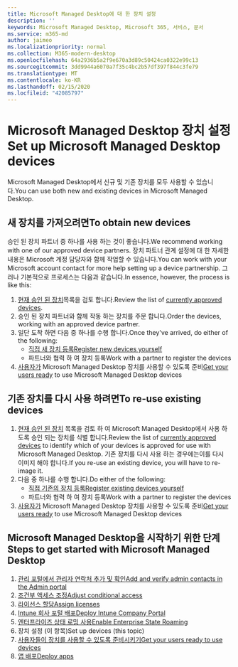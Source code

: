 ```yaml
---
title: Microsoft Managed Desktop에 대 한 장치 설정
description: ''
keywords: Microsoft Managed Desktop, Microsoft 365, 서비스, 문서
ms.service: m365-md
author: jaimeo
ms.localizationpriority: normal
ms.collection: M365-modern-desktop
ms.openlocfilehash: 64a2936b5a2f9e670a3d89c50424ca0322e99c13
ms.sourcegitcommit: 3dd9944a6070a7f35c4bc2b57df397f844c3fe79
ms.translationtype: MT
ms.contentlocale: ko-KR
ms.lasthandoff: 02/15/2020
ms.locfileid: "42085797"
---
```

# <a name="set-up-microsoft-managed-desktop-devices"></a><span data-ttu-id="12adc-103">Microsoft Managed Desktop 장치 설정</span><span class="sxs-lookup"><span data-stu-id="12adc-103">Set up Microsoft Managed Desktop devices</span></span>

<span data-ttu-id="12adc-104">Microsoft Managed Desktop에서 신규 및 기존 장치를 모두 사용할 수 있습니다.</span><span class="sxs-lookup"><span data-stu-id="12adc-104">You can use both new and existing devices in Microsoft Managed Desktop.</span></span>

## <a name="to-obtain-new-devices"></a><span data-ttu-id="12adc-105">새 장치를 가져오려면</span><span class="sxs-lookup"><span data-stu-id="12adc-105">To obtain new devices</span></span>

<span data-ttu-id="12adc-106">승인 된 장치 파트너 중 하나를 사용 하는 것이 좋습니다.</span><span class="sxs-lookup"><span data-stu-id="12adc-106">We recommend working with one of our approved device partners.</span></span> <span data-ttu-id="12adc-107">장치 파트너 관계 설정에 대 한 자세한 내용은 Microsoft 계정 담당자와 함께 작업할 수 있습니다.</span><span class="sxs-lookup"><span data-stu-id="12adc-107">You can work with your Microsoft account contact for more help setting up a device partnership.</span></span> <span data-ttu-id="12adc-108">그러나 기본적으로 프로세스는 다음과 같습니다.</span><span class="sxs-lookup"><span data-stu-id="12adc-108">In essence, however, the process is like this:</span></span>

1. <span data-ttu-id="12adc-109">[현재 승인 된 장치](../service-description/device-list.md)목록을 검토 합니다.</span><span class="sxs-lookup"><span data-stu-id="12adc-109">Review the list of [currently approved devices](../service-description/device-list.md).</span></span>
2. <span data-ttu-id="12adc-110">승인 된 장치 파트너와 함께 작동 하는 장치를 주문 합니다.</span><span class="sxs-lookup"><span data-stu-id="12adc-110">Order the devices, working with an approved device partner.</span></span>
3. <span data-ttu-id="12adc-111">일단 도착 하면 다음 중 하나를 수행 합니다.</span><span class="sxs-lookup"><span data-stu-id="12adc-111">Once they've arrived, do either of the following:</span></span>
    - [<span data-ttu-id="12adc-112">직접 새 장치 등록</span><span class="sxs-lookup"><span data-stu-id="12adc-112">Register new devices yourself</span></span>](register-devices-self.md)
    - <span data-ttu-id="12adc-113">파트너와 협력 하 여 장치 등록</span><span class="sxs-lookup"><span data-stu-id="12adc-113">Work with a partner to register the devices</span></span>
4. <span data-ttu-id="12adc-114">[사용자가](get-started-devices.md) Microsoft Managed Desktop 장치를 사용할 수 있도록 준비</span><span class="sxs-lookup"><span data-stu-id="12adc-114">[Get your users ready](get-started-devices.md) to use Microsoft Managed Desktop devices</span></span>

## <a name="to-re-use-existing-devices"></a><span data-ttu-id="12adc-115">기존 장치를 다시 사용 하려면</span><span class="sxs-lookup"><span data-stu-id="12adc-115">To re-use existing devices</span></span>

1. <span data-ttu-id="12adc-116">[현재 승인 된 장치](../service-description/device-list.md) 목록을 검토 하 여 Microsoft Managed Desktop에서 사용 하도록 승인 되는 장치를 식별 합니다.</span><span class="sxs-lookup"><span data-stu-id="12adc-116">Review the list of [currently approved devices](../service-description/device-list.md) to identify which of your devices is approved for use with Microsoft Managed Desktop.</span></span> <span data-ttu-id="12adc-117">기존 장치를 다시 사용 하는 경우에는이를 다시 이미지 해야 합니다.</span><span class="sxs-lookup"><span data-stu-id="12adc-117">If you re-use an existing device, you will have to re-image it.</span></span>
2. <span data-ttu-id="12adc-118">다음 중 하나를 수행 합니다.</span><span class="sxs-lookup"><span data-stu-id="12adc-118">Do either of the following:</span></span>
    - [<span data-ttu-id="12adc-119">직접 기존의 장치 등록</span><span class="sxs-lookup"><span data-stu-id="12adc-119">Register existing devices yourself</span></span>](register-reused-devices-self.md)
    - <span data-ttu-id="12adc-120">파트너와 협력 하 여 장치 등록</span><span class="sxs-lookup"><span data-stu-id="12adc-120">Work with a partner to register the devices</span></span>
3. <span data-ttu-id="12adc-121">[사용자가](get-started-devices.md) Microsoft Managed Desktop 장치를 사용할 수 있도록 준비</span><span class="sxs-lookup"><span data-stu-id="12adc-121">[Get your users ready](get-started-devices.md) to use Microsoft Managed Desktop devices</span></span>

## <a name="steps-to-get-started-with-microsoft-managed-desktop"></a><span data-ttu-id="12adc-122">Microsoft Managed Desktop을 시작하기 위한 단계</span><span class="sxs-lookup"><span data-stu-id="12adc-122">Steps to get started with Microsoft Managed Desktop</span></span>

1. [<span data-ttu-id="12adc-123">관리 포털에서 관리자 연락처 추가 및 확인</span><span class="sxs-lookup"><span data-stu-id="12adc-123">Add and verify admin contacts in the Admin portal</span></span>](add-admin-contacts.md)
2. [<span data-ttu-id="12adc-124">조건부 액세스 조정</span><span class="sxs-lookup"><span data-stu-id="12adc-124">Adjust conditional access</span></span>](conditional-access.md)
3. [<span data-ttu-id="12adc-125">라이선스 할당</span><span class="sxs-lookup"><span data-stu-id="12adc-125">Assign licenses</span></span>](assign-licenses.md)
4. [<span data-ttu-id="12adc-126">Intune 회사 포털 배포</span><span class="sxs-lookup"><span data-stu-id="12adc-126">Deploy Intune Company Portal</span></span>](company-portal.md)
5. [<span data-ttu-id="12adc-127">엔터프라이즈 상태 로밍 사용</span><span class="sxs-lookup"><span data-stu-id="12adc-127">Enable Enterprise State Roaming</span></span>](enterprise-state-roaming.md)
6. <span data-ttu-id="12adc-128">장치 설정 (이 항목)</span><span class="sxs-lookup"><span data-stu-id="12adc-128">Set up devices (this topic)</span></span>
7. [<span data-ttu-id="12adc-129">사용자들이 장치를 사용할 수 있도록 준비시키기</span><span class="sxs-lookup"><span data-stu-id="12adc-129">Get your users ready to use devices</span></span>](get-started-devices.md)
8. [<span data-ttu-id="12adc-130">앱 배포</span><span class="sxs-lookup"><span data-stu-id="12adc-130">Deploy apps</span></span>](deploy-apps.md)
